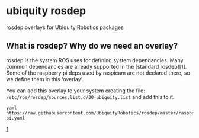 # ubiquity rosdep
rosdep overlays for Ubiquity Robotics packages

## What is rosdep? Why do we need an overlay?
rosdep is the system ROS uses for defining system dependancies.
Many common dependancies are already supported in the [standard rosdep][1].
Some of the raspberry pi deps used by raspicam are not declared there, 
so we define them in this 'overlay'.

You can add this overlay to your system creating the file: 
`/etc/ros/rosdep/sources.list.d/30-ubiquity.list` and add this to it.

```
yaml https://raw.githubusercontent.com/UbiquityRobotics/rosdep/master/raspberry-pi.yaml
```

[1](https://github.com/ros/rosdistro/tree/master/rosdep)

